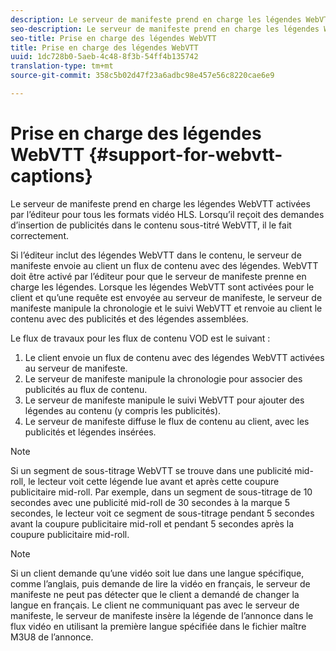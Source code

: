 ```yaml
---
description: Le serveur de manifeste prend en charge les légendes WebVTT activées par l’éditeur pour tous les formats vidéo HLS. Lorsqu’il reçoit des demandes d’insertion de publicités dans le contenu sous-titré WebVTT, il le fait correctement.
seo-description: Le serveur de manifeste prend en charge les légendes WebVTT activées par l’éditeur pour tous les formats vidéo HLS. Lorsqu’il reçoit des demandes d’insertion de publicités dans le contenu sous-titré WebVTT, il le fait correctement.
seo-title: Prise en charge des légendes WebVTT
title: Prise en charge des légendes WebVTT
uuid: 1dc728b0-5aeb-4c48-8f3b-54ff4b135742
translation-type: tm+mt
source-git-commit: 358c5b02d47f23a6adbc98e457e56c8220cae6e9

---
```



# Prise en charge des légendes WebVTT {#support-for-webvtt-captions}

Le serveur de manifeste prend en charge les légendes WebVTT activées par l’éditeur pour tous les formats vidéo HLS. Lorsqu’il reçoit des demandes d’insertion de publicités dans le contenu sous-titré WebVTT, il le fait correctement.

Si l’éditeur inclut des légendes WebVTT dans le contenu, le serveur de manifeste envoie au client un flux de contenu avec des légendes. WebVTT doit être activé par l’éditeur pour que le serveur de manifeste prenne en charge les légendes. Lorsque les légendes WebVTT sont activées pour le client et qu’une requête est envoyée au serveur de manifeste, le serveur de manifeste manipule la chronologie et le suivi WebVTT et renvoie au client le contenu avec des publicités et des légendes assemblées.

Le flux de travaux pour les flux de contenu VOD est le suivant :

1. Le client envoie un flux de contenu avec des légendes WebVTT activées au serveur de manifeste.
1. Le serveur de manifeste manipule la chronologie pour associer des publicités au flux de contenu.
1. Le serveur de manifeste manipule le suivi WebVTT pour ajouter des légendes au contenu (y compris les publicités).
1. Le serveur de manifeste diffuse le flux de contenu au client, avec les publicités et légendes insérées.

>[!NOTE]
>
>Si un segment de sous-titrage WebVTT se trouve dans une publicité mid-roll, le lecteur voit cette légende lue avant et après cette coupure publicitaire mid-roll. Par exemple, dans un segment de sous-titrage de 10 secondes avec une publicité mid-roll de 30 secondes à la marque 5 secondes, le lecteur voit ce segment de sous-titrage pendant 5 secondes avant la coupure publicitaire mid-roll et pendant 5 secondes après la coupure publicitaire mid-roll.

>[!NOTE]
>
>Si un client demande qu’une vidéo soit lue dans une langue spécifique, comme l’anglais, puis demande de lire la vidéo en français, le serveur de manifeste ne peut pas détecter que le client a demandé de changer la langue en français. Le client ne communiquant pas avec le serveur de manifeste, le serveur de manifeste insère la légende de l’annonce dans le flux vidéo en utilisant la première langue spécifiée dans le fichier maître M3U8 de l’annonce.